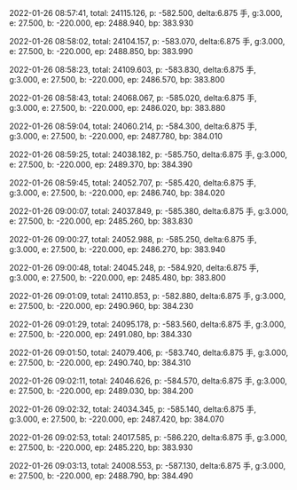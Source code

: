 2022-01-26 08:57:41, total: 24115.126, p: -582.500, delta:6.875 手, g:3.000, e: 27.500, b: -220.000, ep: 2488.940, bp: 383.930

2022-01-26 08:58:02, total: 24104.157, p: -583.070, delta:6.875 手, g:3.000, e: 27.500, b: -220.000, ep: 2488.850, bp: 383.990

2022-01-26 08:58:23, total: 24109.603, p: -583.830, delta:6.875 手, g:3.000, e: 27.500, b: -220.000, ep: 2486.570, bp: 383.800

2022-01-26 08:58:43, total: 24068.067, p: -585.020, delta:6.875 手, g:3.000, e: 27.500, b: -220.000, ep: 2486.020, bp: 383.880

2022-01-26 08:59:04, total: 24060.214, p: -584.300, delta:6.875 手, g:3.000, e: 27.500, b: -220.000, ep: 2487.780, bp: 384.010

2022-01-26 08:59:25, total: 24038.182, p: -585.750, delta:6.875 手, g:3.000, e: 27.500, b: -220.000, ep: 2489.370, bp: 384.390

2022-01-26 08:59:45, total: 24052.707, p: -585.420, delta:6.875 手, g:3.000, e: 27.500, b: -220.000, ep: 2486.740, bp: 384.020

2022-01-26 09:00:07, total: 24037.849, p: -585.380, delta:6.875 手, g:3.000, e: 27.500, b: -220.000, ep: 2485.260, bp: 383.830

2022-01-26 09:00:27, total: 24052.988, p: -585.250, delta:6.875 手, g:3.000, e: 27.500, b: -220.000, ep: 2486.270, bp: 383.940

2022-01-26 09:00:48, total: 24045.248, p: -584.920, delta:6.875 手, g:3.000, e: 27.500, b: -220.000, ep: 2485.480, bp: 383.800

2022-01-26 09:01:09, total: 24110.853, p: -582.880, delta:6.875 手, g:3.000, e: 27.500, b: -220.000, ep: 2490.960, bp: 384.230

2022-01-26 09:01:29, total: 24095.178, p: -583.560, delta:6.875 手, g:3.000, e: 27.500, b: -220.000, ep: 2491.080, bp: 384.330

2022-01-26 09:01:50, total: 24079.406, p: -583.740, delta:6.875 手, g:3.000, e: 27.500, b: -220.000, ep: 2490.740, bp: 384.310

2022-01-26 09:02:11, total: 24046.626, p: -584.570, delta:6.875 手, g:3.000, e: 27.500, b: -220.000, ep: 2489.030, bp: 384.200

2022-01-26 09:02:32, total: 24034.345, p: -585.140, delta:6.875 手, g:3.000, e: 27.500, b: -220.000, ep: 2487.420, bp: 384.070

2022-01-26 09:02:53, total: 24017.585, p: -586.220, delta:6.875 手, g:3.000, e: 27.500, b: -220.000, ep: 2485.220, bp: 383.930

2022-01-26 09:03:13, total: 24008.553, p: -587.130, delta:6.875 手, g:3.000, e: 27.500, b: -220.000, ep: 2488.790, bp: 384.490